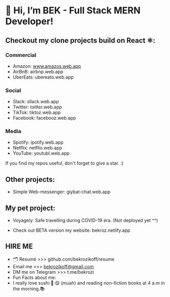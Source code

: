 # 👋 Hi, I’m BEK - Full Stack MERN Developer!
 
## Checkout my clone projects build on React ⚛️:

### Commercial

- Amazon: www.amazos.web.app
- AirBnB: airbnp.web.app
- UberEats: ubereato.web.app

### Social

- Slack:  sllack.web.app
- Twitter: toitter.web.app
- TikTok: tiktoz.web.app
- Facebook: facebooz.web.app

### Media

- Spotify: ipotify.web.app
- Netflix: netflio.web.app
- YouTube: youtubl.web.app
 
If you find my repos useful, don't forget to give a star. :)

## Other projects:
- Simple Web-messenger: giybat-chat.web.app

## My pet project:
- Voyagely: Safe travelling during COVID-19 era. (Not deployed yet ^^)

- Check out BETA version my website: bekroz.netlify.app
  
## HIRE ME  
- 🗂 Resumé >>> github.com/bekrozikoff/resume
- Email me >>>  bekrozikoff@gmail.com 
- DM me on Telegram >>>  t.me/bekrozi
- Fun Facts about me:
- I really love sushi 🍣 😋 (muah) and reading non-fiction books at 4 a.m in the morning.📚
<!---
bekrozikoff/bekrozikoff is a ✨ special ✨ repository because its `README.md` (this file) appears on your GitHub profile.
You can click the Preview link to take a look at your changes.
--->
